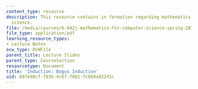 ```yaml
---
content_type: resource
description: This resource contains in formation regarding mathematics for computer
  science.
file: /media/courses/6-042j-mathematics-for-computer-science-spring-2015/607e68cf783b4c67f881fcb60a92245c_MIT6_042JS16_BogusInductn.pdf
file_type: application/pdf
learning_resource_types:
- Lecture Notes
ocw_type: OCWFile
parent_title: Lecture Slides
parent_type: CourseSection
resourcetype: Document
title: 'Induction: Bogus Induction'
uid: 607e68cf-783b-4c67-f881-fcb60a92245c
---
```

